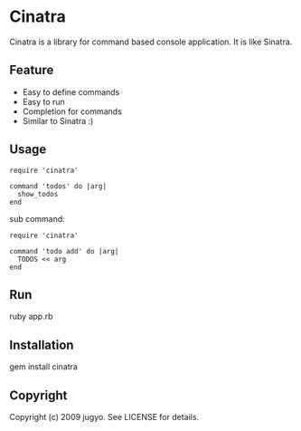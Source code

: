 Cinatra
=======

Cinatra is a library for command based console application.
It is like Sinatra.

Feature
-----

* Easy to define commands
* Easy to run
* Completion for commands
* Similar to Sinatra :)

Usage
-----

    require 'cinatra'
    
    command 'todos' do |arg|
      show_todos
    end

sub command:

    require 'cinatra'

    command 'todo add' do |arg|
      TODOS << arg
    end

Run
-----

  ruby app.rb

Installation
-----

  gem install cinatra

Copyright
-----

Copyright (c) 2009 jugyo. See LICENSE for details.
